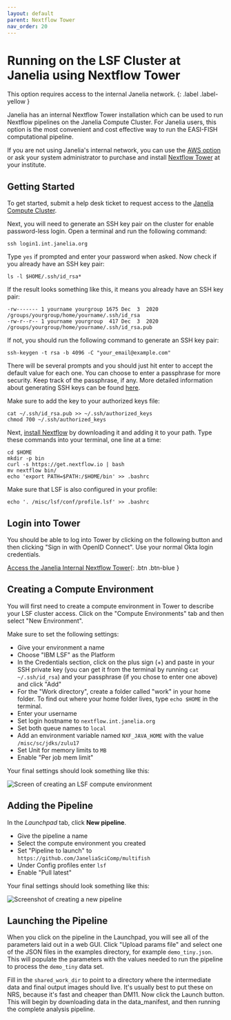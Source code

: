 ```yaml
---
layout: default
parent: Nextflow Tower
nav_order: 20
---
```


# Running on the LSF Cluster at Janelia using Nextflow Tower

This option requires access to the internal Janelia network.
{: .label .label-yellow }

Janelia has an internal Nextflow Tower installation which can be used to run Nextflow pipelines on the Janelia Compute Cluster. For Janelia users, this option is the most convenient and cost effective way to run the EASI-FISH computational pipeline.

If you are not using Janelia's internal network, you can use the [AWS option](AWS.html) or ask your system administrator to purchase and install [Nextflow Tower](https://seqera.io/tower/) at your institute.

## Getting Started

To get started, submit a help desk ticket to request access to the [Janelia Compute Cluster](https://wiki.int.janelia.org/wiki/display/ScientificComputing/Janelia+Compute+Cluster).

Next, you will need to generate an SSH key pair on the cluster for enable password-less login. Open a terminal and run the following command:

    ssh login1.int.janelia.org

Type `yes` if prompted and enter your password when asked. Now check if you already have an SSH key pair:

    ls -l $HOME/.ssh/id_rsa*

If the result looks something like this, it means you already have an SSH key pair:

    -rw------- 1 yourname yourgroup 1675 Dec  3  2020 /groups/yourgroup/home/yourname/.ssh/id_rsa
    -rw-r--r-- 1 yourname yourgroup  417 Dec  3  2020 /groups/yourgroup/home/yourname/.ssh/id_rsa.pub

If not, you should run the following command to generate an SSH key pair:

    ssh-keygen -t rsa -b 4096 -C "your_email@example.com"

There will be several prompts and you should just hit enter to accept the default value for each one. You can choose to enter a passphrase for more security. Keep track of the passphrase, if any. More detailed information about generating SSH keys can be found [here](https://docs.github.com/en/authentication/connecting-to-github-with-ssh/generating-a-new-ssh-key-and-adding-it-to-the-ssh-agent).

Make sure to add the key to your authorized keys file:

    cat ~/.ssh/id_rsa.pub >> ~/.ssh/authorized_keys
    chmod 700 ~/.ssh/authorized_keys

Next, [install Nextflow](https://www.nextflow.io/docs/latest/getstarted.html) by downloading it and adding it to your path. Type these commands into your terminal, one line at a time:

    cd $HOME
    mkdir -p bin
    curl -s https://get.nextflow.io | bash
    mv nextflow bin/ 
    echo 'export PATH=$PATH:/$HOME/bin' >> .bashrc

Make sure that LSF is also configured in your profile:

    echo '. /misc/lsf/conf/profile.lsf' >> .bashrc

## Login into Tower

You should be able to log into Tower by clicking on the following button and then clicking "Sign in with OpenID Connect". Use your normal Okta login credentials.

[Access the Janelia Internal Nextflow Tower](http://nextflow.int.janelia.org){: .btn .btn-blue }

## Creating a Compute Environment

You will first need to create a compute environment in Tower to describe your LSF cluster access. Click on the "Compute Environments" tab and then select "New Environment".

Make sure to set the following settings:

* Give your environment a name
* Choose "IBM LSF" as the Platform
* In the Credentials section, click on the plus sign (+) and paste in your SSH private key (you can get it from the terminal by running `cat ~/.ssh/id_rsa`) and your passphrase (if you chose to enter one above) and click "Add"
* For the "Work directory", create a folder called "work" in your home folder. To find out where your home folder lives, type `echo $HOME` in the terminal.
* Enter your username
* Set login hostname to `nextflow.int.janelia.org`
* Set both queue names to `local`
* Add an environment variable named `NXF_JAVA_HOME` with the value `/misc/sc/jdks/zulu17`
* Set Unit for memory limits to `MB`
* Enable "Per job mem limit"

Your final settings should look something like this:

![Screen of creating an LSF compute environment](../images/compute_env_lsf.png)

## Adding the Pipeline

In the *Launchpad* tab, click **New pipeline**.

* Give the pipeline a name
* Select the compute environment you created
* Set "Pipeline to launch" to `https://github.com/JaneliaSciComp/multifish`
* Under Config profiles enter `lsf`
* Enable "Pull latest"

Your final settings should look something like this:

![Screenshot of creating a new pipeline](../images/new_pipeline_lsf.png)

## Launching the Pipeline

When you click on the pipeline in the Launchpad, you will see all of the parameters laid out in a web GUI. Click "Upload params file" and select one of the JSON files in the examples directory, for example `demo_tiny.json`. This will populate the parameters with the values needed to run the pipeline to process the `demo_tiny` data set.

Fill in the `shared_work_dir` to point to a directory where the intermediate data and final output images should live. It's usually best to put these on NRS, because it's fast and cheaper than DM11. Now click the Launch button. This will begin by downloading data in the data_manifest, and then running the complete analysis pipeline.
